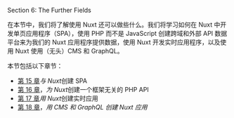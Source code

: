 Section 6: The Further Fields

在本节中，我们将了解使用 Nuxt 还可以做些什么。我们将学习如何在 Nuxt 中开发单页应用程序（SPA），使用 PHP 而不是 JavaScript 创建跨域和外部 API 数据平台来为我们的 Nuxt 应用程序提供数据，使用 Nuxt 开发实时应用程序，以及使用 Nuxt 使用（无头）CMS 和 GraphQL。

本节包括以下章节：

*   [第 15 章](15.html)*与 Nuxt*创建 SPA
*   [第 16 章](16.html)，*为 Nuxt*创建一个框架无关的 PHP API
*   [第 17 章](17.html)*用 Nuxt*创建实时应用
*   [第 18 章](18.html)，*用 CMS 和 GraphQL 创建 Nuxt 应用*